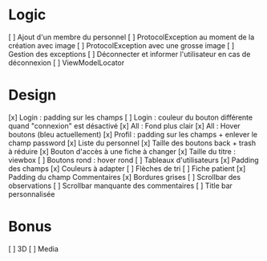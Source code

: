 Logic
=====

[ ] Ajout d'un membre du personnel
	[ ] ProtocolException au moment de la création avec image
	[ ] ProtocolException avec une grosse image
[ ] Gestion des exceptions 
[ ] Déconnecter et informer l'utilisateur en cas de déconnexion
[ ] ViewModelLocator

Design
======


[x] Login : padding sur les champs
[ ] Login : couleur du bouton différente quand "connexion" est désactivé
[x] All : Fond plus clair
[x] All : Hover boutons (bleu actuellement)
[x] Profil : padding sur les champs + enlever le champ password
[x] Liste du personnel
	[x] Taille des boutons back + trash à réduire
	[x] Bouton d'accès à une fiche à changer
	[x] Taille du titre : viewbox
[ ] Boutons rond : hover rond
[ ] Tableaux d'utilisateurs
	[x] Padding des champs
	[x] Couleurs à adapter
	[ ] Flèches de tri
[ ] Fiche patient
	[x] Padding du champ Commentaires
	[x] Bordures grises
	[ ] Scrollbar des observations
	[ ] Scrollbar manquante des commentaires
[ ] Title bar personnalisée

Bonus
=====

[ ] 3D
[ ] Media

